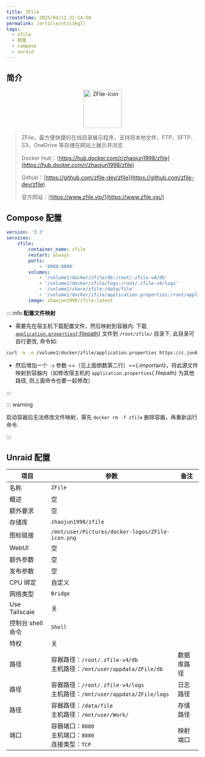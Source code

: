 ```yaml
---
title: ZFile
createTime: 2025/04/11 21:14:50
permalink: /article/vtzi3kg7/
tags:
  - zfile
  - 网盘
  - compose
  - unraid
---
```

## 简介

<div style="text-align: center;">
  <img src="/images/b-software-docker-2.zfile/ZFile-icon.png"
       alt="ZFile-icon"
       style="height: 100px; width: auto; max-width: 100%; object-fit: contain;">
</div>

> ZFile，最方便快捷的在线目录展示程序，支持将本地文件、FTP、SFTP、S3、OneDrive 等存储在网站上展示并浏览.
>
> Docker Hub：[https://hub.docker.com/r/zhaojun1998/zfile](https://hub.docker.com/r/zhaojun1998/zfile)
>
> Github：[https://github.com/zfile-dev/zfile⁠](https://github.com/zfile-dev/zfile)
>
> 官方网站：[https://www.zfile.vip/⁠](https://www.zfile.vip/)

## Compose 配置

```yaml
version: '3.3'
services:
    zfile:
        container_name: zfile
        restart: always
        ports:
            - '8080:8080' 
        volumes:
            - '/volume1/docker/zfile/db:/root/.zfile-v4/db'
            - '/volume1/docker/zfile/logs:/root/.zfile-v4/logs'
            - '/volume2/share/zfile:/data/file'
            - '/volume1/docker/zfile/application.properties:/root/application.properties' // [!code ++]
        image: zhaojun1998/zfile:latest
```

::: info **配置文件映射**

- 需要先在宿主机下载配置文件，然后映射到容器内: 下载 [`application.properties`{.filepath}](https://c.jun6.net/ZFILE/application.properties) 文件到 `/root/zfile/` 目录下, 此目录可自行更改, 命令如:

```bash
curl -k -o /volume1/docker/zfile/application.properties https://c.jun6.net/ZFILE/application.properties
```

- 然后增加一个 `-v` 参数 ==（见上面倒数第二行）=={.important}，将此源文件映射到容器内（如修改宿主机的 `application.properties`{.filepath} 为其他路径, 则上面命令也要一起修改）

:::

::: warning

启动容器后无法修改文件映射，需先 `docker rm -f zfile` 删除容器，再重新运行命令.

:::

## Unraid 配置

| 项目              | 参数                                                         | 备注       |
| ----------------- | ------------------------------------------------------------ | ---------- |
| 名称              | `ZFile`                                                      |            |
| 概述              | 空                                                           |            |
| 额外要求          | 空                                                           |            |
| 存储库            | `zhaojun1998/zfile`                                          |            |
| 图标链接          | `/mnt/user/Pictures/docker-logos/ZFile-icon.png`             |            |
| WebUI             | 空                                                           |            |
| 额外参数          | 空                                                           |            |
| 发布参数          | 空                                                           |            |
| CPU 绑定          | 自定义                                                       |            |
| 网络类型          | `Bridge`                                                     |            |
| Use Tailscale     | 关                                                           |            |
| 控制台 shell 命令 | `Shell`                                                      |            |
| 特权              | 关                                                           |            |
| 路径              | 容器路径：`/root/.zfile-v4/db`<br />主机路径：`/mnt/user/appdata/ZFile/db` | 数据库路径 |
| 路径              | 容器路径：`/root/.zfile-v4/logs`<br />主机路径：`/mnt/user/appdata/ZFile/logs` | 日志路径   |
| 路径              | 容器路径：`/data/file`<br />主机路径：`/mnt/user/Work/`      | 存储路径   |
| 端口              | 容器端口：`8080`<br />主机端口：`8080`<br />连接类型：`TCP`  | 映射端口   |
